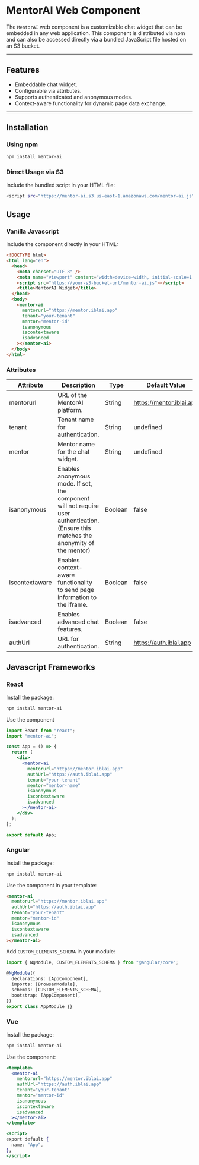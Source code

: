 # MentorAI Web Component

The `MentorAI` web component is a customizable chat widget that can be embedded in any web application. This component is distributed via npm and can also be accessed directly via a bundled JavaScript file hosted on an S3 bucket.

---

## Features

- Embeddable chat widget.
- Configurable via attributes.
- Supports authenticated and anonymous modes.
- Context-aware functionality for dynamic page data exchange.

---

## Installation

### Using npm

```bash
npm install mentor-ai
```

### Direct Usage via S3

Include the bundled script in your HTML file:

```bash
<script src="https://mentor-ai.s3.us-east-1.amazonaws.com/mentor-ai.js"></script>
```

## Usage

### Vanilla Javascript

Include the component directly in your HTML:

```html
<!DOCTYPE html>
<html lang="en">
  <head>
    <meta charset="UTF-8" />
    <meta name="viewport" content="width=device-width, initial-scale=1.0" />
    <script src="https://your-s3-bucket-url/mentor-ai.js"></script>
    <title>MentorAI Widget</title>
  </head>
  <body>
    <mentor-ai
      mentorurl="https://mentor.iblai.app"
      tenant="your-tenant"
      mentor="mentor-id"
      isanonymous
      iscontextaware
      isadvanced
    ></mentor-ai>
  </body>
</html>
```

### Attributes

| Attribute      | Description                                                                                                                           | Type    | Default Value            |
| -------------- | ------------------------------------------------------------------------------------------------------------------------------------- | ------- | ------------------------ |
| mentorurl      | URL of the MentorAI platform.                                                                                                         | String  | https://mentor.iblai.app |
| tenant         | Tenant name for authentication.                                                                                                       | String  | undefined                |
| mentor         | Mentor name for the chat widget.                                                                                                      | String  | undefined                |
| isanonymous    | Enables anonymous mode. If set, the component will not require user authentication. (Ensure this matches the anonymity of the mentor) | Boolean | false                    |
| iscontextaware | Enables context-aware functionality to send page information to the iframe.                                                           | Boolean | false                    |
| isadvanced     | Enables advanced chat features.                                                                                                       | Boolean | false                    |
| authUrl        | URL for authentication.                                                                                                               | String  | https://auth.iblai.app   |

## Javascript Frameworks

### React

Install the package:

```bash
npm install mentor-ai
```

Use the component

```jsx
import React from "react";
import "mentor-ai";

const App = () => {
  return (
    <div>
      <mentor-ai
        mentorurl="https://mentor.iblai.app"
        authUrl="https://auth.iblai.app"
        tenant="your-tenant"
        mentor="mentor-name"
        isanonymous
        iscontextaware
        isadvanced
      ></mentor-ai>
    </div>
  );
};

export default App;
```

### Angular

Install the package:

```bash
npm install mentor-ai
```

Use the component in your template:

```html
<mentor-ai
  mentorurl="https://mentor.iblai.app"
  authUrl="https://auth.iblai.app"
  tenant="your-tenant"
  mentor="mentor-id"
  isanonymous
  iscontextaware
  isadvanced
></mentor-ai>
```

Add `CUSTOM_ELEMENTS_SCHEMA` in your module:

```typescript
import { NgModule, CUSTOM_ELEMENTS_SCHEMA } from "@angular/core";

@NgModule({
  declarations: [AppComponent],
  imports: [BrowserModule],
  schemas: [CUSTOM_ELEMENTS_SCHEMA],
  bootstrap: [AppComponent],
})
export class AppModule {}
```

### Vue

Install the package:

```bash
npm install mentor-ai
```

Use the component:

```jsx
<template>
  <mentor-ai
    mentorurl="https://mentor.iblai.app"
    authUrl="https://auth.iblai.app"
    tenant="your-tenant"
    mentor="mentor-id"
    isanonymous
    iscontextaware
    isadvanced
  ></mentor-ai>
</template>

<script>
export default {
  name: "App",
};
</script>
```
